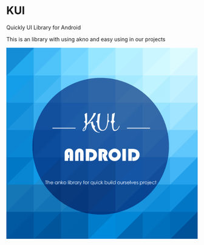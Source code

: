 # KUI
Quickly UI Library for Android

This is an library with using akno and easy using in our projects

![LOGO](https://github.com/StormKid/KUI/blob/master/logo/KUI.png)
